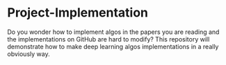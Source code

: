 # Project-Implementation
Do you wonder how to implement algos in the papers you are reading and the implementations on GitHub are hard to modify? This repository will demonstrate how to make deep learning algos implementations in a really obviously way.
